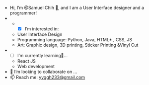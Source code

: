 -  Hi, I’m @Samuel Chih 👋, and I am a User Interface designer and a programmer!
- - -[x]  I’m interested in: 
   - User Interface Design
   - Programming language: Python, Java, HTML* , CSS, JS
   - Art: Graphic design, 3D printing, Sticker Printing &Vinyl Cut
- - [ ]   I’m currently learning🌱...
   - React JS
   - Web development
- 💞️ I’m looking to collaborate on ...
- 📫 Reach me: yvggh233@gmail.com

<!---
SamuelChih/SamuelChih is a ✨ special ✨ repository because its `README.md` (this file) appears on your GitHub profile.
You can click the Preview link to take a look at your changes.
--->
